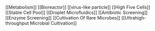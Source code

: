 [[Metabolism]]
[[Bioreactor]]
[[virus-like particle]]
[[High Five Cells]]
[[Stable Cell Pool]]
[[Droplet Microfluidics]]
[[Antibiotic Screening]]
[[Enzyme Screening]]
[[Cultivation Of Rare Microbes]]
[[Ultrahigh-throughput Microbial Cultivation]]
